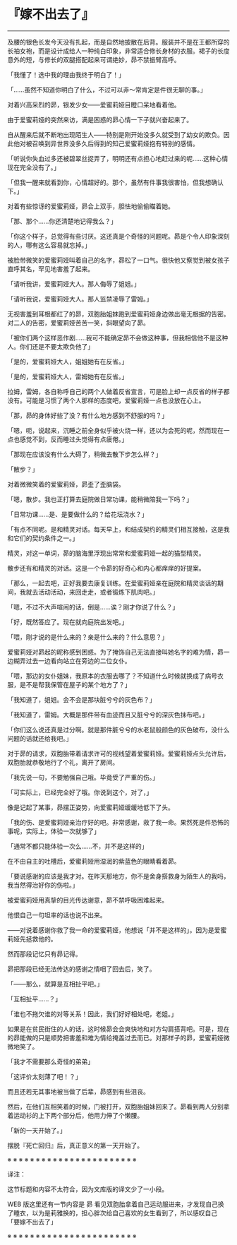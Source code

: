 # 『嫁不出去了』

------

及腰的银色长发今天没有扎起，而是自然地披散在后背。服装并不是在王都所穿的长袖女袍，而是设计成给人一种纯白印象，非常适合修长身材的衣服。裙子的长度意外的短，与修长的双腿搭配起来可谓绝妙，昴不禁振臂高呼。

「我懂了！选中我的理由我终于明白了！」

「……虽然不知道你明白了什么，不过可以非～常肯定是件很无聊的事。」

对着兴高采烈的昴，银发少女——爱蜜莉娅目瞪口呆地看着他。

由于爱蜜莉娅的突然来访，满是困惑的昴心情一下子就兴奋起来了。

自从醒来后就不断地出现陌生人——特别是刚开始没多久就受到了幼女的欺负。因此他对被召唤到异世界没多久后得到的知己爱蜜莉娅抱有特别的感情。

「听说你失血过多还被碧翠丝捉弄了，明明还有点担心地赶过来的呢……这种心情现在完全没有了。」

「但我一醒来就看到你，心情超好的。那个，虽然有件事我很害怕，但我想确认下。」

对着有些惊讶的爱蜜莉娅，昴合上双手，胆怯地偷偷瞄着她。

「那、那个……你还清楚地记得我么？」

「你这个样子，总觉得有些讨厌。这还真是个奇怪的问题呢。昴是个令人印象深刻的人，哪有这么容易就忘掉。」

被脸带微笑的爱蜜莉娅叫着自己的名字，昴松了一口气。很快他又察觉到被女孩子直呼其名，罕见地害羞了起来。

「请听我讲，爱蜜莉娅大人。那人侮辱了姐姐。」

「请听我说，爱蜜莉娅大人。那人监禁凌辱了雷姆。」

无视害羞到耳根都红了的昴，双胞胎姐妹跑到爱蜜莉娅身边做出毫无根据的告密。对二人的告密，爱蜜莉娅苦苦一笑，斜眼望向了昴。

「被你们两个这样恶作剧……我可不能确定昴不会做这种事，但我相信他不是这种人。你们还是不要太欺负他了」

「是的，爱蜜莉娅大人，姐姐她有在反省。」

「是的，爱蜜莉娅大人，雷姆她有在反省。」

拉姆，雷姆，各自称呼自己的两个人做着反省宣言，可是脸上却一点反省的样子都没有。可能是习惯了两个人那样的态度吧，爱蜜莉娅一点也没放在心上。

「那，昴的身体好些了没？有什么地方感到不舒服的吗？」

「嗯，呃，说起来，沉睡之前全身似乎被火烧一样，还以为会死的呢，然而现在一点也感觉不到，反而睡过头觉得有点疲倦。」

「那现在应该没有什么大碍了，稍微去散下步怎么样？」

「散步？」

对着微微笑着的爱蜜莉娅，昴歪了歪脑袋。

「嗯，散步。我也正打算去庭院做日常功课，能稍微陪我一下吗？」

「日常功课……是、是要做什么的？给花坛浇水？」

「有点不同呢。是和精灵对话。每天早上，和结成契约的精灵们相互接触，这是我和它们的契约条件之一。」

精灵，对这一单词，昴的脑海里浮现出常常和爱蜜莉娅一起的猫型精灵。

散步还有和精灵的对话。这是一个令昴的好奇心和内心都痒痒的好提案。

「那么，一起去吧，正好我要去康复训练。在爱蜜莉娅亲在庭院和精灵谈话的期间，我就去活动活动，来回走走，或者锻炼下肌肉吧。」

「嗯，不过不大声喧闹的话，倒是……诶？刚才你说了什么？」

「好，既然答应了。现在就向庭院出发吧。」

「喂，刚才说的是什么来的？亲是什么来的？什么意思？」

爱蜜莉娅对昴起的昵称感到困惑。为了掩饰自己无法直接叫她名字的难为情，昴一边糊弄过去一边看向站立在旁边的二位女仆。

「喂，那边的女仆姐妹，我原本的衣服去哪了？不知道什么时候就换成了病号衣服，是不是帮我保管在屋子的某个地方了？」

「我知道了，姐姐。会不会是那块脏兮兮的灰色布？」

「我知道了，雷姆。大概是那件带有血迹而且又脏兮兮的深灰色抹布吧。」

「你们这么说还真是过分啊。就是那件脏兮兮的水老鼠般颜色的灰色破布，没什么问题的话就还给我吧。」

对于昴的请求，双胞胎带着请求许可的视线望着爱蜜莉娅。爱蜜莉娅点头允许后，双胞胎就恭敬地行了个礼，离开了房间。

「我先说一句，不要勉强自己哦。毕竟受了严重的伤。」

「可实际上，已经完全好了哦。你说到这个，对了，」

像是记起了某事，昴摆正姿势，向爱蜜莉娅缓缓地低下了头。

「我的伤、是爱蜜莉娅亲治疗好的吧。非常感谢，救了我一命。果然死是件恐怖的事呢，实际上，体验一次就够了」

「通常不都只能体验一次么……不，并不是这样的」

在不由自主的吐槽后，爱蜜莉娅用湿润的紫蓝色的眼睛看着昴。

「要说感谢的应该是我才对。在昨天那地方，你不是舍身搭救身为陌生人的我吗，我当然得治好你的伤啦。」

被爱蜜莉娅用真挚的目光传达谢意，昴不禁呼吸困难起来。

他恨自己一句坦率的话也说不出来。

——对说着感谢你救了我一命的爱蜜莉娅，他想说「并不是这样的」。因为是爱蜜莉娅先拯救他的。

然而那段记忆只有昴记得。

昴把那段已经无法传达的感谢之情咽了回去后，笑了。

「——那么，就算是互相扯平吧。」

「互相扯平……？」

「谁也不拖欠谁的对等关系！因此，我们好好相处吧，老姐。」

如果是在贫民街住的人的话，这时候昴会会爽快地和对方勾肩搭背吧。可是，现在的昴能做的只是顺势把害羞和难为情给掩盖过去而已。对那样子的昴，爱蜜莉娅微微地笑了。

「我才不需要那么奇怪的弟弟」

「这评价太刻薄了吧！？」

而且还若无其事地被当做了后辈，昴感到有些沮丧。

然后，在他们互相笑着的时候，门被打开，双胞胎姐妹回来了。昴看到两人分别拿着运动衫的上下两个部分后，他用力伸了个懒腰。

「新的一天开始了。」

摆脱『死亡回归』后，真正意义的第一天开始了。

※ ※ ※ ※ ※ ※ ※ ※ ※ ※ ※ ※ ※ ※ ※ ※ ※ ※ ※ ※ ※ ※ ※

译注：

这节标题和内容不太符合，因为文库版的译文少了一小段。

WEB 版这里还有一节内容是 昴 看见双胞胎拿着自己运动服进来，才发现自己换了睡衣，以为是莉雅换的，担心胖次给自己喜欢的女生看到了，所以感叹自己 「要嫁不出去了」

※ ※ ※ ※ ※ ※ ※ ※ ※ ※ ※ ※ ※ ※ ※ ※ ※ ※ ※ ※ ※ ※ ※

